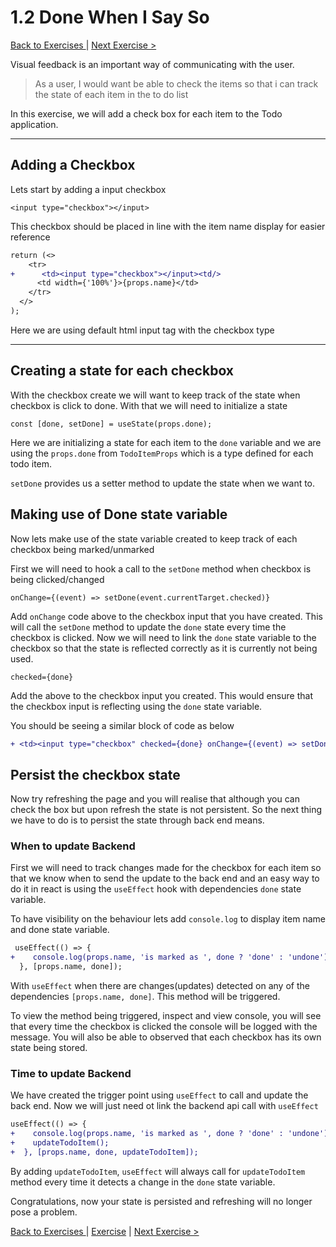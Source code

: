 # 1.2 Done When I Say So

[Back to Exercises ](./README.md) | [Next Exercise >](./13-StretchGoals.md)

Visual feedback is an important way of communicating with the user.

> As a user, I would want be able to check the items so that i can track the state of each item in the to do list

In this exercise, we will add a check box for each item to the Todo application.

---

## Adding a Checkbox

Lets start by adding a input checkbox
```tsx
<input type="checkbox"></input>
```
This checkbox should be placed in line with the item name display for easier reference

```diff
return (<>
    <tr>
+      <td><input type="checkbox"></input><td/>
      <td width={'100%'}>{props.name}</td>
    </tr>
  </>
);
```
Here we are using default html input tag with the checkbox type

---

## Creating a state for each checkbox

With the checkbox create we will want to keep track of the state when checkbox is click to done. With that we will need to initialize a state
```tsx
const [done, setDone] = useState(props.done);
```
Here we are initializing a state for each item to the `done` variable and we are using the `props.done` from `TodoItemProps` which is a type defined for each todo item.

`setDone` provides us a setter method to update the state when we want to.

## Making use of Done state variable

Now lets make use of the state variable created to keep track of each checkbox being marked/unmarked

First we will need to hook a call to the `setDone` method when checkbox is being clicked/changed

```tsx
onChange={(event) => setDone(event.currentTarget.checked)}
```

Add `onChange` code above to the checkbox input that you have created. This will call the `setDone` method to update the `done` state every time the checkbox is clicked.
Now we will need to link the `done` state variable to the checkbox so that the state is reflected correctly as it is currently not being used.

```tsx
checked={done}
```

Add the above to the checkbox input you created. This would ensure that the checkbox input is reflecting using the `done` state variable.

You should be seeing a similar block of code as below

```diff
+ <td><input type="checkbox" checked={done} onChange={(event) => setDone(event.currentTarget.checked)}></input></td>
```

## Persist the checkbox state

Now try refreshing the page and you will realise that although you can check the box but upon refresh the state is not persistent. So the next thing we have to do is to persist the state through back end means.

### When to update Backend

First we will need to track changes made for the checkbox for each item so that we know when to send the update to the back end and an easy way to do it in react is using the `useEffect` hook with dependencies `done` state variable.

To have visibility on the behaviour lets add `console.log` to display item name and done state variable.

```diff
 useEffect(() => {
+    console.log(props.name, 'is marked as ', done ? 'done' : 'undone');
  }, [props.name, done]);
```

With `useEffect` when there are changes(updates) detected on any of the dependencies `[props.name, done]`. This method will be triggered.

To view the method being triggered, inspect and view console, you will see that every time the checkbox is clicked the console will be logged with the message. You will also be able to observed that each checkbox has its own state being stored.

### Time to update Backend

We have created the trigger point using `useEffect` to call and update the back end. Now we will just need ot link the backend api call with `useEffect`

```diff
useEffect(() => {
+    console.log(props.name, 'is marked as ', done ? 'done' : 'undone');
+    updateTodoItem();
+  }, [props.name, done, updateTodoItem]);
```

By adding `updateTodoItem`, `useEffect` will always call for `updateTodoItem` method every time it detects a change in the `done` state variable.

Congratulations, now your state is persisted and refreshing will no longer pose a problem.


[Back to Exercises ](./README.md) | [Exercise](../exercises/12-DoneWhenISaySo.md) | [Next Exercise >](./13-StretchGoals.md)
